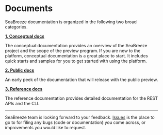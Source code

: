 # Documents 

SeaBreeze documentation is organized in the following two broad categories.

  [**1. Conceptual docs**](./conceptual-docs)

  The conceptual documentation provides an overview of the SeaBreeze project and the scope of the preview program. If you are new to the platform, conceptual documentation is a great place to start. It includes quick starts and samples for you to get started with using the platform. 
  
  [**2. Public docs**](./public-docs/index.md)
  
  An early peek of the documentation that will release with the public preview.

  [**3. Reference docs**](./reference-docs)

  The reference documentation provides detailed documentation for the REST APIs and the CLI.

---

SeaBreeze team is looking forward to your feedback. [Issues](https://github.com/Azure/seabreeze-preview-pr/issues) is the place to go to for filing any bugs (code or documentation) you come across, or improvements you would like to request.
